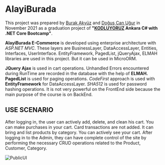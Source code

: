 # AlayiBurada

This project was prepared by [Burak Akyüz](https://www.linkedin.com/in/burakyuzz/) and [Doğuş Can Uğur](https://www.linkedin.com/in/doguscanugur/) in November 2021 as a graduation project of **"[KODLUYORUZ](https://kodluyoruz.org/) Ankara C# with .NET Core Bootcamp"**.

**AlayiBurada E-Commerce** is developed using enterprise architecture with *ASP.NET MVC*. These layers are BusinessLayer, DataAccessLayer, Entities, Interfaces, UserInterface.
EntityFramework, PagedList, jQueryAjax, ELMAH libraries are used in this project. But it can be used in MicroORM.

**JQuery Ajax** is used in cart operations.
Unhandled Errors encountered during RunTime are recorded in the database with the help of **ELMAH.**
**PagedList** is used for paging operations.
*CodeFirst* approach is used with **EntityFramework** for DataAccessLayer.
*SHA512* is used for password hashing operations.
It is not very powerful on the FrontEnd side because the main purpose of the course is on BackEnd.



## USE SCENARIO

After logging in, the user can actively add, delete, and clean his cart. You can make purchases in your cart. Card transactions are not added. It can bring and list products by category. You can actively see your cart.
After logging in to the Admin, they can have complete control of the site by performing the necessary CRUD operations related to the Product, Customer, Category.

![PublicUI](https://raw.githubusercontent.com/burakyuz1/AlayiBurada/master/Alay%C4%B1Burada.MvcUI/img/img-1.gif)



